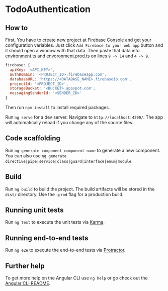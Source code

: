 # TodoAuthentication

## How to
First, You have to create new project at Firebase [Console](https://console.firebase.google.com/) and get your configuration variables.
Just click `Add Firebase to your web app` button and it should open a window with that data.
Then paste that data into [environment.ts](https://github.com/mazxaxz/todo-with-authentication/blob/master/src/environments/environment.ts) and [envoronment.prod.ts](https://github.com/mazxaxz/todo-with-authentication/blob/master/src/environments/environment.prod.ts) on lines `9 -> 14` and `4 -> 9`.
```javascript
firebase: {
  apiKey: '<API_KEY>',
  authDomain: '<PROJECT_ID>.firebaseapp.com',
  databaseURL: 'https://<DATABASE_NAME>.firebaseio.com',
  projectId: '<PROJECT_ID>',
  storageBucket: '<BUCKET>.appspot.com',
  messagingSenderId: '<SENDER_ID>'
}
```
Then run `npm install` to install required packages.

Run `ng serve` for a dev server. Navigate to `http://localhost:4200/`. The app will automatically reload if you change any of the source files.

## Code scaffolding

Run `ng generate component component-name` to generate a new component. You can also use `ng generate directive|pipe|service|class|guard|interface|enum|module`.

## Build

Run `ng build` to build the project. The build artifacts will be stored in the `dist/` directory. Use the `-prod` flag for a production build.

## Running unit tests

Run `ng test` to execute the unit tests via [Karma](https://karma-runner.github.io).

## Running end-to-end tests

Run `ng e2e` to execute the end-to-end tests via [Protractor](http://www.protractortest.org/).

## Further help

To get more help on the Angular CLI use `ng help` or go check out the [Angular CLI README](https://github.com/angular/angular-cli/blob/master/README.md).

